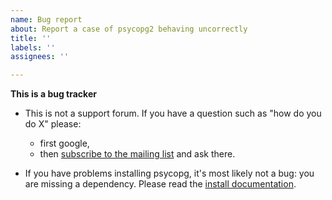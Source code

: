 ```yaml
---
name: Bug report
about: Report a case of psycopg2 behaving uncorrectly
title: ''
labels: ''
assignees: ''

---
```


**This is a bug tracker**

- This is not a support forum. If you have a question such as "how do you do X" please:
  - first google,
  - then [subscribe to the mailing list](https://lists.postgresql.org/manage/) and ask there.

- If you have problems installing psycopg, it's most likely not a bug: you are missing a dependency. Please read the [install documentation](http://initd.org/psycopg/docs/install.html).
